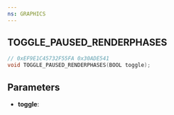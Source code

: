 ```yaml
---
ns: GRAPHICS
---
```

## TOGGLE_PAUSED_RENDERPHASES

```c
// 0xEF9E1C45732F55FA 0x30ADE541
void TOGGLE_PAUSED_RENDERPHASES(BOOL toggle);
```

## Parameters
* **toggle**:
